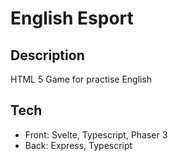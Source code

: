 # English Esport
## Description
HTML 5 Game for practise English
## Tech
- Front: Svelte, Typescript, Phaser 3
- Back: Express, Typescript
